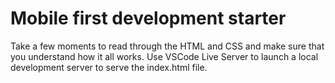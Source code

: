 # Mobile first development starter

Take a few moments to read through the HTML and CSS and make sure that you understand how it all works. Use VSCode Live Server to launch a local development server to serve the index.html file.
